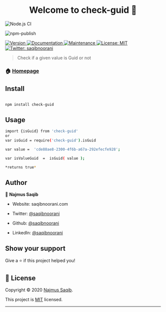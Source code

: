 
<h1  align="center">Welcome to check-guid 👋</h1>

![Node.js CI](https://github.com/saqibnoorani/check-guid/workflows/Node.js%20CI/badge.svg?branch=master&event=push)

![npm-publish](https://github.com/saqibnoorani/check-guid/workflows/npm-publish/badge.svg?branch=master&event=push)

<p>

<a  href="https://www.npmjs.com/package/check-guid"  target="_blank">

<img  alt="Version"  src="https://img.shields.io/npm/v/check-guid.svg">

</a>

<a  href="https://github.com/saqibnoorani/check-guid#readme"  target="_blank">

<img  alt="Documentation"  src="https://img.shields.io/badge/documentation-yes-brightgreen.svg"  />

</a>

<a  href="https://github.com/saqibnoorani/check-guid/graphs/commit-activity"  target="_blank">

<img  alt="Maintenance"  src="https://img.shields.io/badge/Maintained%3F-yes-green.svg"  />

</a>

<a  href="https://github.com/saqibnoorani/check-guid/blob/master/LICENSE"  target="_blank">

<img  alt="License: MIT"  src="https://img.shields.io/github/license/saqibnoorani/check-guid"  />

</a>

<a  href="https://twitter.com/saqibnoorani"  target="_blank">

<img  alt="Twitter: saqibnoorani"  src="https://img.shields.io/twitter/follow/saqibnoorani.svg?style=social"  />

</a>

</p>

  

> Check if a given value is Guid or not

  

### 🏠 [Homepage](https://www.npmjs.com/package/check-guid)

  

## Install

  

```sh

npm install check-guid

```

  

## Usage

  

```sh
import {isGuid} from 'check-guid'
or
var isGuid = require('check-guid').isGuid

var value =  'cde88ae8-2300-4f6b-a67a-292efecfe928';

var isValueGuid  =  isGuid( value );

*returns true*

```

  

## Author

  

👤 **Najmus Saqib**

  

* Website: saqibnoorani.com

* Twitter: [@saqibnoorani](https://twitter.com/saqibnoorani)

* Github: [@saqibnoorani](https://github.com/saqibnoorani)

* LinkedIn: [@saqibnoorani](https://linkedin.com/in/saqibnoorani)

  

## Show your support

  

Give a ⭐️ if this project helped you!

  

## 📝 License

  

Copyright © 2020 [Najmus Saqib](https://github.com/saqibnoorani).<br  />

This project is [MIT](https://github.com/saqibnoorani/check-guid/blob/master/LICENSE) licensed.

  

***
